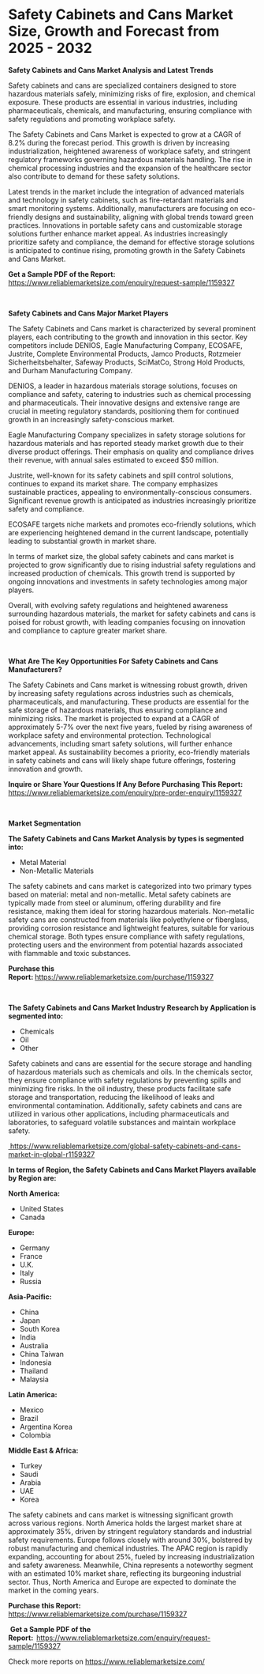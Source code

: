 <p><h1>Safety Cabinets and Cans Market Size, Growth and Forecast from 2025 - 2032</h1></p><p><strong>Safety Cabinets and Cans Market Analysis and Latest Trends</strong></p>
<p><p>Safety cabinets and cans are specialized containers designed to store hazardous materials safely, minimizing risks of fire, explosion, and chemical exposure. These products are essential in various industries, including pharmaceuticals, chemicals, and manufacturing, ensuring compliance with safety regulations and promoting workplace safety.</p><p>The Safety Cabinets and Cans Market is expected to grow at a CAGR of 8.2% during the forecast period. This growth is driven by increasing industrialization, heightened awareness of workplace safety, and stringent regulatory frameworks governing hazardous materials handling. The rise in chemical processing industries and the expansion of the healthcare sector also contribute to demand for these safety solutions.</p><p>Latest trends in the market include the integration of advanced materials and technology in safety cabinets, such as fire-retardant materials and smart monitoring systems. Additionally, manufacturers are focusing on eco-friendly designs and sustainability, aligning with global trends toward green practices. Innovations in portable safety cans and customizable storage solutions further enhance market appeal. As industries increasingly prioritize safety and compliance, the demand for effective storage solutions is anticipated to continue rising, promoting growth in the Safety Cabinets and Cans Market.</p></p>
<p><strong>Get a Sample PDF of the Report:&nbsp;</strong> <a href="https://www.reliablemarketsize.com/enquiry/request-sample/1159327?utm_campaign=1932&utm_medium=2&utm_source=Github&utm_content=ia&utm_term=22032025&utm_id=safety-cabinets-and-cans">https://www.reliablemarketsize.com/enquiry/request-sample/1159327</a></p>
<p>&nbsp;</p>
<p><strong>Safety Cabinets and Cans Major Market Players</strong></p>
<p><p>The Safety Cabinets and Cans market is characterized by several prominent players, each contributing to the growth and innovation in this sector. Key competitors include DENIOS, Eagle Manufacturing Company, ECOSAFE, Justrite, Complete Environmental Products, Jamco Products, Rotzmeier Sicherheitsbehalter, Safeway Products, SciMatCo, Strong Hold Products, and Durham Manufacturing Company.</p><p>DENIOS, a leader in hazardous materials storage solutions, focuses on compliance and safety, catering to industries such as chemical processing and pharmaceuticals. Their innovative designs and extensive range are crucial in meeting regulatory standards, positioning them for continued growth in an increasingly safety-conscious market.</p><p>Eagle Manufacturing Company specializes in safety storage solutions for hazardous materials and has reported steady market growth due to their diverse product offerings. Their emphasis on quality and compliance drives their revenue, with annual sales estimated to exceed $50 million.</p><p>Justrite, well-known for its safety cabinets and spill control solutions, continues to expand its market share. The company emphasizes sustainable practices, appealing to environmentally-conscious consumers. Significant revenue growth is anticipated as industries increasingly prioritize safety and compliance.</p><p>ECOSAFE targets niche markets and promotes eco-friendly solutions, which are experiencing heightened demand in the current landscape, potentially leading to substantial growth in market share.</p><p>In terms of market size, the global safety cabinets and cans market is projected to grow significantly due to rising industrial safety regulations and increased production of chemicals. This growth trend is supported by ongoing innovations and investments in safety technologies among major players.</p><p>Overall, with evolving safety regulations and heightened awareness surrounding hazardous materials, the market for safety cabinets and cans is poised for robust growth, with leading companies focusing on innovation and compliance to capture greater market share.</p></p>
<p>&nbsp;</p>
<p><strong>What Are The Key Opportunities For Safety Cabinets and Cans Manufacturers?</strong></p>
<p><p>The Safety Cabinets and Cans market is witnessing robust growth, driven by increasing safety regulations across industries such as chemicals, pharmaceuticals, and manufacturing. These products are essential for the safe storage of hazardous materials, thus ensuring compliance and minimizing risks. The market is projected to expand at a CAGR of approximately 5-7% over the next five years, fueled by rising awareness of workplace safety and environmental protection. Technological advancements, including smart safety solutions, will further enhance market appeal. As sustainability becomes a priority, eco-friendly materials in safety cabinets and cans will likely shape future offerings, fostering innovation and growth.</p></p>
<p><strong>Inquire or Share Your Questions If Any Before Purchasing This Report:</strong> <a href="https://www.reliablemarketsize.com/enquiry/pre-order-enquiry/1159327?utm_campaign=1932&utm_medium=2&utm_source=Github&utm_content=ia&utm_term=22032025&utm_id=safety-cabinets-and-cans">https://www.reliablemarketsize.com/enquiry/pre-order-enquiry/1159327</a></p>
<p>&nbsp;</p>
<p><strong>Market Segmentation</strong></p>
<p><strong>The Safety Cabinets and Cans Market Analysis by types is segmented into:</strong></p>
<p><ul><li>Metal Material</li><li>Non-Metallic Materials</li></ul></p>
<p><p>The safety cabinets and cans market is categorized into two primary types based on material: metal and non-metallic. Metal safety cabinets are typically made from steel or aluminum, offering durability and fire resistance, making them ideal for storing hazardous materials. Non-metallic safety cans are constructed from materials like polyethylene or fiberglass, providing corrosion resistance and lightweight features, suitable for various chemical storage. Both types ensure compliance with safety regulations, protecting users and the environment from potential hazards associated with flammable and toxic substances.</p></p>
<p><strong>Purchase this Report:&nbsp;</strong><a href="https://www.reliablemarketsize.com/purchase/1159327?utm_campaign=1932&utm_medium=2&utm_source=Github&utm_content=ia&utm_term=22032025&utm_id=safety-cabinets-and-cans">https://www.reliablemarketsize.com/purchase/1159327</a></p>
<p>&nbsp;</p>
<p><strong>The Safety Cabinets and Cans Market Industry Research by Application is segmented into:</strong></p>
<p><ul><li>Chemicals</li><li>Oil</li><li>Other</li></ul></p>
<p><p>Safety cabinets and cans are essential for the secure storage and handling of hazardous materials such as chemicals and oils. In the chemicals sector, they ensure compliance with safety regulations by preventing spills and minimizing fire risks. In the oil industry, these products facilitate safe storage and transportation, reducing the likelihood of leaks and environmental contamination. Additionally, safety cabinets and cans are utilized in various other applications, including pharmaceuticals and laboratories, to safeguard volatile substances and maintain workplace safety.</p></p>
<p><a href="https://www.reliablemarketsize.com/global-safety-cabinets-and-cans-market-in-global-r1159327?utm_campaign=1932&utm_medium=2&utm_source=Github&utm_content=ia&utm_term=22032025&utm_id=safety-cabinets-and-cans">&nbsp;https://www.reliablemarketsize.com/global-safety-cabinets-and-cans-market-in-global-r1159327</a></p>
<p><strong>In terms of Region, the Safety Cabinets and Cans Market Players available by Region are:</strong></p>
<p>
    <p> <strong> North America: </strong>
        <ul>
            <li>United States</li>
            <li>Canada</li>
        </ul>
        </p> 
    <p> <strong> Europe: </strong>
        <ul>
            <li>Germany</li>
            <li>France</li>
            <li>U.K.</li>
            <li>Italy</li>
            <li>Russia</li>
        </ul>
        </p> 
    <p> <strong> Asia-Pacific: </strong>
        <ul>
            <li>China</li>
            <li>Japan</li>
            <li>South Korea</li>
            <li>India</li>
            <li>Australia</li>
            <li>China Taiwan</li>
            <li>Indonesia</li>
            <li>Thailand</li>
            <li>Malaysia</li>
        </ul>
        </p> 
    <p> <strong> Latin America: </strong>
        <ul>
            <li>Mexico</li>
            <li>Brazil</li>
            <li>Argentina Korea</li>
            <li>Colombia</li>
        </ul>
        </p> 
    <p> <strong> Middle East & Africa: </strong>
        <ul>
            <li>Turkey</li>
            <li>Saudi</li>
            <li>Arabia</li>
            <li>UAE</li>
            <li>Korea</li>
        </ul>
    </p>
    </p>
<p><p>The safety cabinets and cans market is witnessing significant growth across various regions. North America holds the largest market share at approximately 35%, driven by stringent regulatory standards and industrial safety requirements. Europe follows closely with around 30%, bolstered by robust manufacturing and chemical industries. The APAC region is rapidly expanding, accounting for about 25%, fueled by increasing industrialization and safety awareness. Meanwhile, China represents a noteworthy segment with an estimated 10% market share, reflecting its burgeoning industrial sector. Thus, North America and Europe are expected to dominate the market in the coming years.</p></p>
<p><strong>Purchase this Report: </strong><a href="https://www.reliablemarketsize.com/purchase/1159327?utm_campaign=1932&utm_medium=2&utm_source=Github&utm_content=ia&utm_term=22032025&utm_id=safety-cabinets-and-cans">https://www.reliablemarketsize.com/purchase/1159327</a></p>
<p>&nbsp;<strong>Get a Sample PDF of the Report:&nbsp;&nbsp;</strong><a href="https://www.reliablemarketsize.com/enquiry/request-sample/1159327?utm_campaign=1932&utm_medium=2&utm_source=Github&utm_content=ia&utm_term=22032025&utm_id=safety-cabinets-and-cans">https://www.reliablemarketsize.com/enquiry/request-sample/1159327</a></p>
<p><strong></strong></p>
<p>Check more reports on <a href="https://www.reliablemarketsize.com/?utm_campaign=1932&utm_medium=2&utm_source=Github&utm_content=ia&utm_term=22032025&utm_id=safety-cabinets-and-cans">https://www.reliablemarketsize.com/</a></p>